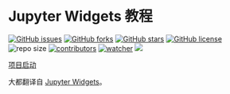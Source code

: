 #  Jupyter Widgets 教程

[![GitHub issues](https://img.shields.io/github/issues/xinetzone/ipywidgets-book)](https://github.com/xinetzone/ipywidgets-book/issues) [![GitHub forks](https://img.shields.io/github/forks/xinetzone/ipywidgets-book)](https://github.com/xinetzone/ipywidgets-book/network) [![GitHub stars](https://img.shields.io/github/stars/xinetzone/ipywidgets-book)](https://github.com/xinetzone/ipywidgets-book/stargazers) [![GitHub license](https://img.shields.io/github/license/xinetzone/ipywidgets-book)](https://github.com/xinetzone/ipywidgets-book/blob/main/LICENSE)  ![repo size](https://img.shields.io/github/repo-size/xinetzone/ipywidgets-book.svg) [![contributors](https://img.shields.io/github/contributors/xinetzone/ipywidgets-book.svg)](https://github.com/xinetzone/ipywidgets-book/graphs/contributors) [![watcher](https://img.shields.io/github/watchers/xinetzone/ipywidgets-book.svg)](https://github.com/xinetzone/ipywidgets-book/watchers) ![](https://github.com/xinetzone/ipywidgets-book/actions/workflows/book-deploy.yml/badge.svg)

[项目启动](start.md)

大都翻译自 [Jupyter Widgets](https://ipywidgets.readthedocs.io/en/latest/index.html)。